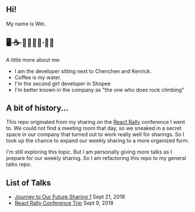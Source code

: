 ## Hi!

My name is Wei.

## 🖥∙☕️∙👩🏻‍🌾🤞∙🧗🏻‍

A little more about me:

- I am the developer sitting next to Chenchen and Kenrick.
- Coffee is my water.
- I'm the second girl developer in Shopee
- I'm better known in the company as "the one who does rock climbing"

## A bit of history...

This repo originated from my sharing on the [React Rally](http://reactrally.com) conference I went to. We could not find a meeting room that day, so we sneaked in a secret space in our company that turned out to work really well for sharings. So I took up the chance to expand our weekly sharing to a more organized form.

I'm still exploring this topic. But I am personally giving more talks as I prepare for our weekly sharing. So I am refactoring this repo to my general talks repo.

## List of Talks

- [Journey to Our Future Sharing 1](./sharings/2018_9_21-journey-to-our-future-sharing-1/README.md) Sept 21, 2018
- [React Rally Conference Trip](./sharings/2018_9_9-react_rally/README.md) Sept 9, 2018
